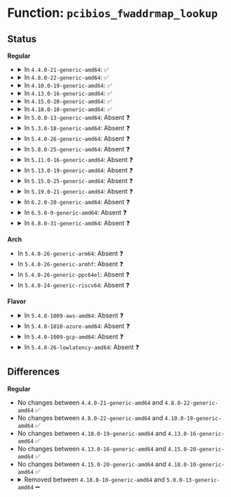 # Function: <code>pcibios_fwaddrmap_lookup</code>

## Status
<b>Regular</b>
<ul>
<li>
<details>
<summary>In <code>4.4.0-21-generic-amd64</code>: ✅</summary>

```c
struct pcibios_fwaddrmap * pcibios_fwaddrmap_lookup(struct pci_dev * dev)
```

```json
{
  "name": "pcibios_fwaddrmap_lookup",
  "collision_type": "Unique Static",
  "inline_type": "No",
  "funcs": [
    {
      "addr": 18446744071586144144,
      "name": "pcibios_fwaddrmap_lookup",
      "external": false,
      "loc": "arch/x86/pci/i386.c:57",
      "file": "arch/x86/pci/i386.c",
      "inline": "seen, unknown",
      "caller_inline": [],
      "caller_func": [
        "arch/x86/pci/i386.c:pcibios_allocate_resources",
        "arch/x86/pci/i386.c:pcibios_retrieve_fw_addr"
      ]
    }
  ],
  "symbols": [
    {
      "addr": 18446744071586144144,
      "name": "pcibios_fwaddrmap_lookup",
      "section": ".text",
      "bind": "STB_LOCAL",
      "size": 87
    }
  ]
}
```
</details>
</li>
<li>
<details>
<summary>In <code>4.8.0-22-generic-amd64</code>: ✅</summary>

```c
struct pcibios_fwaddrmap * pcibios_fwaddrmap_lookup(struct pci_dev * dev)
```

```json
{
  "name": "pcibios_fwaddrmap_lookup",
  "collision_type": "Unique Static",
  "inline_type": "No",
  "funcs": [
    {
      "addr": 18446744071586557008,
      "name": "pcibios_fwaddrmap_lookup",
      "external": false,
      "loc": "arch/x86/pci/i386.c:57",
      "file": "arch/x86/pci/i386.c",
      "inline": "seen, unknown",
      "caller_inline": [],
      "caller_func": [
        "arch/x86/pci/i386.c:pcibios_allocate_resources",
        "arch/x86/pci/i386.c:pcibios_retrieve_fw_addr"
      ]
    }
  ],
  "symbols": [
    {
      "addr": 18446744071586557008,
      "name": "pcibios_fwaddrmap_lookup",
      "section": ".text",
      "bind": "STB_LOCAL",
      "size": 84
    }
  ]
}
```
</details>
</li>
<li>
<details>
<summary>In <code>4.10.0-19-generic-amd64</code>: ✅</summary>

```c
struct pcibios_fwaddrmap * pcibios_fwaddrmap_lookup(struct pci_dev * dev)
```

```json
{
  "name": "pcibios_fwaddrmap_lookup",
  "collision_type": "Unique Static",
  "inline_type": "No",
  "funcs": [
    {
      "addr": 18446744071586738608,
      "name": "pcibios_fwaddrmap_lookup",
      "external": false,
      "loc": "arch/x86/pci/i386.c:57",
      "file": "arch/x86/pci/i386.c",
      "inline": "seen, unknown",
      "caller_inline": [],
      "caller_func": [
        "arch/x86/pci/i386.c:pcibios_allocate_resources",
        "arch/x86/pci/i386.c:pcibios_retrieve_fw_addr"
      ]
    }
  ],
  "symbols": [
    {
      "addr": 18446744071586738608,
      "name": "pcibios_fwaddrmap_lookup",
      "section": ".text",
      "bind": "STB_LOCAL",
      "size": 84
    }
  ]
}
```
</details>
</li>
<li>
<details>
<summary>In <code>4.13.0-16-generic-amd64</code>: ✅</summary>

```c
struct pcibios_fwaddrmap * pcibios_fwaddrmap_lookup(struct pci_dev * dev)
```

```json
{
  "name": "pcibios_fwaddrmap_lookup",
  "collision_type": "Unique Static",
  "inline_type": "No",
  "funcs": [
    {
      "addr": 18446744071586866112,
      "name": "pcibios_fwaddrmap_lookup",
      "external": false,
      "loc": "arch/x86/pci/i386.c:57",
      "file": "arch/x86/pci/i386.c",
      "inline": "seen, unknown",
      "caller_inline": [],
      "caller_func": [
        "arch/x86/pci/i386.c:pcibios_allocate_resources",
        "arch/x86/pci/i386.c:pcibios_retrieve_fw_addr"
      ]
    }
  ],
  "symbols": [
    {
      "addr": 18446744071586866112,
      "name": "pcibios_fwaddrmap_lookup",
      "section": ".text",
      "bind": "STB_LOCAL",
      "size": 67
    }
  ]
}
```
</details>
</li>
<li>
<details>
<summary>In <code>4.15.0-20-generic-amd64</code>: ✅</summary>

```c
struct pcibios_fwaddrmap * pcibios_fwaddrmap_lookup(struct pci_dev * dev)
```

```json
{
  "name": "pcibios_fwaddrmap_lookup",
  "collision_type": "Unique Static",
  "inline_type": "No",
  "funcs": [
    {
      "addr": 18446744071587354176,
      "name": "pcibios_fwaddrmap_lookup",
      "external": false,
      "loc": "arch/x86/pci/i386.c:58",
      "file": "arch/x86/pci/i386.c",
      "inline": "seen, unknown",
      "caller_inline": [],
      "caller_func": [
        "arch/x86/pci/i386.c:pcibios_allocate_resources",
        "arch/x86/pci/i386.c:pcibios_retrieve_fw_addr"
      ]
    }
  ],
  "symbols": [
    {
      "addr": 18446744071587354176,
      "name": "pcibios_fwaddrmap_lookup",
      "section": ".text",
      "bind": "STB_LOCAL",
      "size": 112
    }
  ]
}
```
</details>
</li>
<li>
<details>
<summary>In <code>4.18.0-10-generic-amd64</code>: ✅</summary>

```c
struct pcibios_fwaddrmap * pcibios_fwaddrmap_lookup(struct pci_dev * dev)
```

```json
{
  "name": "pcibios_fwaddrmap_lookup",
  "collision_type": "Unique Static",
  "inline_type": "No",
  "funcs": [
    {
      "addr": 18446744071587657744,
      "name": "pcibios_fwaddrmap_lookup",
      "external": false,
      "loc": "arch/x86/pci/i386.c:58",
      "file": "arch/x86/pci/i386.c",
      "inline": "seen, unknown",
      "caller_inline": [],
      "caller_func": [
        "arch/x86/pci/i386.c:pcibios_allocate_resources",
        "arch/x86/pci/i386.c:pcibios_retrieve_fw_addr"
      ]
    }
  ],
  "symbols": [
    {
      "addr": 18446744071587657744,
      "name": "pcibios_fwaddrmap_lookup",
      "section": ".text",
      "bind": "STB_LOCAL",
      "size": 106
    }
  ]
}
```
</details>
</li>
<li>
<details>
<summary>In <code>5.0.0-13-generic-amd64</code>: Absent ❓</summary>

```json
{
  "name": "pcibios_fwaddrmap_lookup",
  "collision_type": "Unique Static",
  "inline_type": "Full",
  "funcs": [
    {
      "addr": 18446744071587789959,
      "name": "pcibios_fwaddrmap_lookup",
      "external": false,
      "loc": "arch/x86/pci/i386.c:58",
      "file": "arch/x86/pci/i386.c",
      "inline": "not declared, inlined",
      "caller_inline": [
        "arch/x86/pci/i386.c:pcibios_allocate_resources",
        "arch/x86/pci/i386.c:pcibios_retrieve_fw_addr"
      ],
      "caller_func": []
    }
  ],
  "symbols": []
}
```
</details>
</li>
<li>
<details>
<summary>In <code>5.3.0-18-generic-amd64</code>: Absent ❓</summary>

```json
{
  "name": "pcibios_fwaddrmap_lookup",
  "collision_type": "Unique Static",
  "inline_type": "Full",
  "funcs": [
    {
      "addr": 18446744071588095224,
      "name": "pcibios_fwaddrmap_lookup",
      "external": false,
      "loc": "arch/x86/pci/i386.c:58",
      "file": "arch/x86/pci/i386.c",
      "inline": "not declared, inlined",
      "caller_inline": [
        "arch/x86/pci/i386.c:pcibios_allocate_resources",
        "arch/x86/pci/i386.c:pcibios_retrieve_fw_addr"
      ],
      "caller_func": []
    }
  ],
  "symbols": []
}
```
</details>
</li>
<li>
<details>
<summary>In <code>5.4.0-26-generic-amd64</code>: Absent ❓</summary>

```json
{
  "name": "pcibios_fwaddrmap_lookup",
  "collision_type": "Unique Static",
  "inline_type": "Full",
  "funcs": [
    {
      "addr": 18446744071588300981,
      "name": "pcibios_fwaddrmap_lookup",
      "external": false,
      "loc": "arch/x86/pci/i386.c:58",
      "file": "arch/x86/pci/i386.c",
      "inline": "not declared, inlined",
      "caller_inline": [
        "arch/x86/pci/i386.c:pcibios_allocate_resources",
        "arch/x86/pci/i386.c:pcibios_retrieve_fw_addr"
      ],
      "caller_func": []
    }
  ],
  "symbols": []
}
```
</details>
</li>
<li>
<details>
<summary>In <code>5.8.0-25-generic-amd64</code>: Absent ❓</summary>

```json
{
  "name": "pcibios_fwaddrmap_lookup",
  "collision_type": "Unique Static",
  "inline_type": "Full",
  "funcs": [
    {
      "addr": 18446744071591121081,
      "name": "pcibios_fwaddrmap_lookup",
      "external": false,
      "loc": "arch/x86/pci/i386.c:58",
      "file": "arch/x86/pci/i386.c",
      "inline": "not declared, inlined",
      "caller_inline": [
        "arch/x86/pci/i386.c:pcibios_retrieve_fw_addr",
        "arch/x86/pci/i386.c:pcibios_save_fw_addr"
      ],
      "caller_func": []
    }
  ],
  "symbols": []
}
```
</details>
</li>
<li>
<details>
<summary>In <code>5.11.0-16-generic-amd64</code>: Absent ❓</summary>

```json
{
  "name": "pcibios_fwaddrmap_lookup",
  "collision_type": "Unique Static",
  "inline_type": "Full",
  "funcs": [
    {
      "addr": 18446744071591207705,
      "name": "pcibios_fwaddrmap_lookup",
      "external": false,
      "loc": "arch/x86/pci/i386.c:58",
      "file": "arch/x86/pci/i386.c",
      "inline": "not declared, inlined",
      "caller_inline": [
        "arch/x86/pci/i386.c:pcibios_retrieve_fw_addr",
        "arch/x86/pci/i386.c:pcibios_save_fw_addr"
      ],
      "caller_func": []
    }
  ],
  "symbols": []
}
```
</details>
</li>
<li>
<details>
<summary>In <code>5.13.0-19-generic-amd64</code>: Absent ❓</summary>

```json
{
  "name": "pcibios_fwaddrmap_lookup",
  "collision_type": "Unique Static",
  "inline_type": "Full",
  "funcs": [
    {
      "addr": 18446744071591155798,
      "name": "pcibios_fwaddrmap_lookup",
      "external": false,
      "loc": "arch/x86/pci/i386.c:58",
      "file": "arch/x86/pci/i386.c",
      "inline": "not declared, inlined",
      "caller_inline": [
        "arch/x86/pci/i386.c:pcibios_allocate_dev_resources",
        "arch/x86/pci/i386.c:pcibios_retrieve_fw_addr"
      ],
      "caller_func": []
    }
  ],
  "symbols": []
}
```
</details>
</li>
<li>
<details>
<summary>In <code>5.15.0-25-generic-amd64</code>: Absent ❓</summary>

```json
{
  "name": "pcibios_fwaddrmap_lookup",
  "collision_type": "Unique Static",
  "inline_type": "Full",
  "funcs": [
    {
      "addr": 18446744071592007507,
      "name": "pcibios_fwaddrmap_lookup",
      "external": false,
      "loc": "arch/x86/pci/i386.c:58",
      "file": "arch/x86/pci/i386.c",
      "inline": "not declared, inlined",
      "caller_inline": [
        "arch/x86/pci/i386.c:pcibios_allocate_dev_resources",
        "arch/x86/pci/i386.c:pcibios_retrieve_fw_addr"
      ],
      "caller_func": []
    }
  ],
  "symbols": []
}
```
</details>
</li>
<li>
<details>
<summary>In <code>5.19.0-21-generic-amd64</code>: Absent ❓</summary>

```json
{
  "name": "pcibios_fwaddrmap_lookup",
  "collision_type": "Unique Static",
  "inline_type": "Full",
  "funcs": [
    {
      "addr": 18446744071593772625,
      "name": "pcibios_fwaddrmap_lookup",
      "external": false,
      "loc": "arch/x86/pci/i386.c:58",
      "file": "arch/x86/pci/i386.c",
      "inline": "not declared, inlined",
      "caller_inline": [
        "arch/x86/pci/i386.c:pcibios_allocate_dev_resources",
        "arch/x86/pci/i386.c:pcibios_retrieve_fw_addr"
      ],
      "caller_func": []
    }
  ],
  "symbols": []
}
```
</details>
</li>
<li>
<details>
<summary>In <code>6.2.0-20-generic-amd64</code>: Absent ❓</summary>

```json
{
  "name": "pcibios_fwaddrmap_lookup",
  "collision_type": "Unique Static",
  "inline_type": "Full",
  "funcs": [
    {
      "addr": 18446744071595710536,
      "name": "pcibios_fwaddrmap_lookup",
      "external": false,
      "loc": "arch/x86/pci/i386.c:58",
      "file": "arch/x86/pci/i386.c",
      "inline": "not declared, inlined",
      "caller_inline": [
        "arch/x86/pci/i386.c:pcibios_allocate_dev_resources",
        "arch/x86/pci/i386.c:pcibios_retrieve_fw_addr"
      ],
      "caller_func": []
    }
  ],
  "symbols": []
}
```
</details>
</li>
<li>
<details>
<summary>In <code>6.5.0-9-generic-amd64</code>: Absent ❓</summary>

```json
{
  "name": "pcibios_fwaddrmap_lookup",
  "collision_type": "Unique Static",
  "inline_type": "Full",
  "funcs": [
    {
      "addr": 18446744071596235650,
      "name": "pcibios_fwaddrmap_lookup",
      "external": false,
      "loc": "arch/x86/pci/i386.c:58",
      "file": "arch/x86/pci/i386.c",
      "inline": "not declared, inlined",
      "caller_inline": [
        "arch/x86/pci/i386.c:pcibios_allocate_dev_resources",
        "arch/x86/pci/i386.c:pcibios_retrieve_fw_addr"
      ],
      "caller_func": []
    }
  ],
  "symbols": []
}
```
</details>
</li>
<li>
<details>
<summary>In <code>6.8.0-31-generic-amd64</code>: Absent ❓</summary>

```json
{
  "name": "pcibios_fwaddrmap_lookup",
  "collision_type": "Unique Static",
  "inline_type": "Full",
  "funcs": [
    {
      "addr": 18446744071597117532,
      "name": "pcibios_fwaddrmap_lookup",
      "external": false,
      "loc": "arch/x86/pci/i386.c:58",
      "file": "arch/x86/pci/i386.c",
      "inline": "not declared, inlined",
      "caller_inline": [
        "arch/x86/pci/i386.c:pcibios_allocate_dev_resources",
        "arch/x86/pci/i386.c:pcibios_retrieve_fw_addr"
      ],
      "caller_func": []
    }
  ],
  "symbols": []
}
```
</details>
</li>
</ul>
<b>Arch</b>
<ul>
<li>
In <code>5.4.0-26-generic-arm64</code>: Absent ❓
</li>
<li>
In <code>5.4.0-26-generic-armhf</code>: Absent ❓
</li>
<li>
In <code>5.4.0-26-generic-ppc64el</code>: Absent ❓
</li>
<li>
In <code>5.4.0-24-generic-riscv64</code>: Absent ❓
</li>
</ul>
<b>Flavor</b>
<ul>
<li>
<details>
<summary>In <code>5.4.0-1009-aws-amd64</code>: Absent ❓</summary>

```json
{
  "name": "pcibios_fwaddrmap_lookup",
  "collision_type": "Unique Static",
  "inline_type": "Full",
  "funcs": [
    {
      "addr": 18446744071587904728,
      "name": "pcibios_fwaddrmap_lookup",
      "external": false,
      "loc": "arch/x86/pci/i386.c:58",
      "file": "arch/x86/pci/i386.c",
      "inline": "not declared, inlined",
      "caller_inline": [
        "arch/x86/pci/i386.c:pcibios_allocate_resources",
        "arch/x86/pci/i386.c:pcibios_retrieve_fw_addr"
      ],
      "caller_func": []
    }
  ],
  "symbols": []
}
```
</details>
</li>
<li>
<details>
<summary>In <code>5.4.0-1010-azure-amd64</code>: Absent ❓</summary>

```json
{
  "name": "pcibios_fwaddrmap_lookup",
  "collision_type": "Unique Static",
  "inline_type": "Full",
  "funcs": [
    {
      "addr": 18446744071587624021,
      "name": "pcibios_fwaddrmap_lookup",
      "external": false,
      "loc": "arch/x86/pci/i386.c:58",
      "file": "arch/x86/pci/i386.c",
      "inline": "not declared, inlined",
      "caller_inline": [
        "arch/x86/pci/i386.c:pcibios_allocate_resources",
        "arch/x86/pci/i386.c:pcibios_retrieve_fw_addr"
      ],
      "caller_func": []
    }
  ],
  "symbols": []
}
```
</details>
</li>
<li>
<details>
<summary>In <code>5.4.0-1009-gcp-amd64</code>: Absent ❓</summary>

```json
{
  "name": "pcibios_fwaddrmap_lookup",
  "collision_type": "Unique Static",
  "inline_type": "Full",
  "funcs": [
    {
      "addr": 18446744071588238037,
      "name": "pcibios_fwaddrmap_lookup",
      "external": false,
      "loc": "arch/x86/pci/i386.c:58",
      "file": "arch/x86/pci/i386.c",
      "inline": "not declared, inlined",
      "caller_inline": [
        "arch/x86/pci/i386.c:pcibios_allocate_resources",
        "arch/x86/pci/i386.c:pcibios_retrieve_fw_addr"
      ],
      "caller_func": []
    }
  ],
  "symbols": []
}
```
</details>
</li>
<li>
<details>
<summary>In <code>5.4.0-26-lowlatency-amd64</code>: Absent ❓</summary>

```json
{
  "name": "pcibios_fwaddrmap_lookup",
  "collision_type": "Unique Static",
  "inline_type": "Full",
  "funcs": [
    {
      "addr": 18446744071588373365,
      "name": "pcibios_fwaddrmap_lookup",
      "external": false,
      "loc": "arch/x86/pci/i386.c:58",
      "file": "arch/x86/pci/i386.c",
      "inline": "not declared, inlined",
      "caller_inline": [
        "arch/x86/pci/i386.c:pcibios_allocate_resources",
        "arch/x86/pci/i386.c:pcibios_retrieve_fw_addr"
      ],
      "caller_func": []
    }
  ],
  "symbols": []
}
```
</details>
</li>
</ul>

## Differences
<b>Regular</b>
<ul>
<li>
No changes between <code>4.4.0-21-generic-amd64</code> and <code>4.8.0-22-generic-amd64</code> ✅
</li>
<li>
No changes between <code>4.8.0-22-generic-amd64</code> and <code>4.10.0-19-generic-amd64</code> ✅
</li>
<li>
No changes between <code>4.10.0-19-generic-amd64</code> and <code>4.13.0-16-generic-amd64</code> ✅
</li>
<li>
No changes between <code>4.13.0-16-generic-amd64</code> and <code>4.15.0-20-generic-amd64</code> ✅
</li>
<li>
No changes between <code>4.15.0-20-generic-amd64</code> and <code>4.18.0-10-generic-amd64</code> ✅
</li>
<li>
<details>
<summary>Removed between <code>4.18.0-10-generic-amd64</code> and <code>5.0.0-13-generic-amd64</code> ➖</summary>

```c
struct pcibios_fwaddrmap * pcibios_fwaddrmap_lookup(struct pci_dev * dev)
```
</details>
</li>
</ul>
